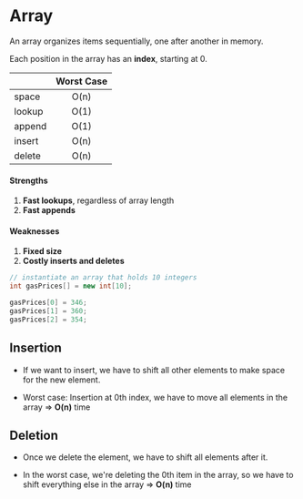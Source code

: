 Array
=====

An array organizes items sequentially, one after another in memory.

Each position in the array has an **index**, starting at 0.

|               | Worst Case    |
| ------------- |:-------------:|
| space         | O(n)          |
| lookup        | O(1)          |
| append        | O(1)          |
| insert        | O(n)          |
| delete        | O(n)          |

#### Strengths
1. **Fast lookups**, regardless of array length
2. **Fast appends**

#### Weaknesses
1. **Fixed size**
2. **Costly inserts and deletes**

```java
// instantiate an array that holds 10 integers
int gasPrices[] = new int[10];

gasPrices[0] = 346;
gasPrices[1] = 360;
gasPrices[2] = 354;
```

Insertion
---------

- If we want to insert, we have to shift all other elements to make space for the new element.

- Worst case: Insertion at 0th index, we have to move all elements in the array => **O(n)** time


Deletion
--------

- Once we delete the element, we have to shift all elements after it.

- In the worst case, we're deleting the 0th item in the array, so we have to shift everything else in the array => **O(n)** time
